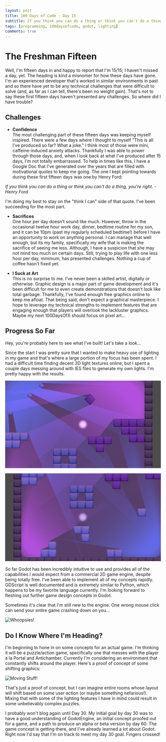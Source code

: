 ```yaml
---
layout: post
title: 100 Days of Code - Day 15
subtitle: If you think you can do a thing or think you can't do a thing, you're right. - Henry Ford
tags: [programming, 100daysofcode, godot, lighting]
comments: true
---
```


# The Freshman Fifteen
Well, I'm fifteen days in and happy to report that I'm 15/15; I haven't missed
a day, yet. The heading is kind a misnomer for how these days have gone. I'm
an experienced developer that's worked in similar environments in past and so
there have yet to be any technical challenges that were difficult to solve (and,
as far as I can tell, there's been no weight gain). That's not to say these first
fifteen days haven't presented any challenges. So where did I have trouble?

## Challenges
- **Confidence**  
The most challenging part of these fifteen days was keeping myself 
inspired. There were a few days where I thought to myself "This is all I've 
produced so far? What a joke." I think most of those were mini, caffeine-induced
anxiety attacks. Thankfully I was able to power through those days, and, when I
look back at what I've produced after 15 days, I'm not totally embarrassed. To
help in times like this, I have a Google Doc that I've generated over the years
that are filled with motivational quotes to keep me going. The one I kept 
pointing towards during these first fifteen days was one by Henry Ford:

*If you think you can do a thing or think you can't do a thing, you're right. - Henry Ford*

I'm doing my best to stay on the "think I can" side of that quote. I've been 
succeeding for the most part.

- **Sacrifices**  
One hour per day doesn't sound like much. However, throw in the occasional twelve
hour work day, dinner, bedtime routine for my son, and it can be 10pm (past my 
regularly scheduled bedtime!) before I have an opportunity to work on anything
personal. I can manage that well enough, but its my family, specifically my wife
that is making the sacrifice of seeing me less. Although, I have a suspicion that
she may not mind too much on certain days. Still, trying to play life with one 
less hour per day, minimum, has presented challenges. Nothing a cup of coffee 
hasn't fixed yet.

- **I Suck at Art**  
This is no surprise to me. I've never been a skilled artist, digitally or 
otherwise. Graphic design is a major part of game development and it's been 
difficult for me to even create demonstrations that doesn't look like total garbage.
Thankfully, I've found enough free graphics online to keep me afloat. That
being said, don't expect a graphical masterpiece. I hope to leverage my technical
strengths to implement features that are engaging enough that players will overlook
the lackluster graphics. Maybe my next 100DaysOfX should focus on pixel art...

## Progress So Far
Hey, you're probably here to see what I've built! Let's take a look...

Since the start I was pretty sure that I wanted to make heavy use of
lighting in my game and that's where a large portion of my focus has been spent. I had
a difficult time finding decent 2D light textures online, but I spent a couple
days messing around with IES files to generate my own lights. I'm pretty happy
with the results.

![Light Sample 1](../assets/img/2020-08-16-100-Days-Of-Code-Day-15/day_15_1.png)


![Light Sample 2](../assets/img/2020-08-16-100-Days-Of-Code-Day-15/day_15_2.png)

So far Godot has been incredibly intuitive to use and provides all of the 
capabilities I would expect from a commercial 2D game engine, despite being 
totally free. I've been able to implement all of my concepts rapidly. GDScript 
is well documented and is extremely similar to Python, which happens to be my 
favorite language currently. I'm looking forward to fleshing out further game 
design concepts in Godot.

Sometimes it's clear that I'm still new to the engine. One wrong mouse click can
send your entire game crashing down on you...

![Whoopsies!](../assets/img/2020-08-16-100-Days-Of-Code-Day-15/whoops.gif)

## Do I Know Where I'm Heading?
I'm beginning to hone in on some concepts for an actual game. I'm 
thinking it will be a puzzle/action game, specifically one that messes with the 
player a la Portal and Antichamber. Currently I'm considering an environment 
that constantly shifts around the player. Here's a proof of concept of some 
shifting graphics:

![Moving Stuff!](../assets/img/2020-08-16-100-Days-Of-Code-Day-15/day_15.gif)

That's just a proof of concept, but I can imagine entire rooms whose layout will
shift based on some user action (or maybe something nefarious!). Mixing that 
with some of the lighting features I have in mind could result in some 
unbelievably complex puzzles.

I probably won't blog again until Day 30. My initial goal by day 30 was to have
a good understanding of GodotEngine, an initial concept proofed out for a game,
and a path to produce an alpha or beta version by day 60. The game concept is 
getting there, and I've already learned a lot about Godot. Right now I'd say that
I'm on track to meet my day 30 goal. Fingers crossed!
